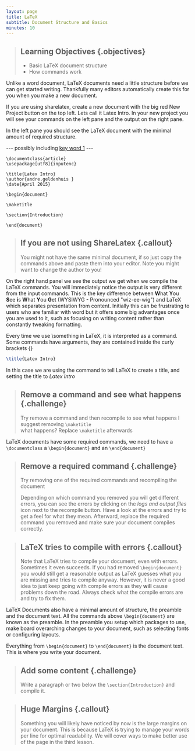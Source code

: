 ```yaml
---
layout: page
title: LaTeX
subtitle: Document Structure and Basics
minutes: 10
---
```

> ## Learning Objectives {.objectives}
>
> * Basic LaTeX document structure
> * How commands work

Unlike a word document, LaTeX documents need a little structure before
we can get started writing.  Thankfully many editors automatically create 
this for you when you make a new document.

If you are using sharelatex, create a new document with the big red 
New Project button on the top left.  Lets call it Latex Intro.
In your new project you will see your commands on the left pane and the 
output on the right pane.

In the left pane you should see the LaTeX document with the minimal amount
of required structure.



--- possibly including [key word 1](reference.html#key-word-1) ---



~~~ {.latex}
\documentclass{article}
\usepackage[utf8]{inputenc}

\title{Latex Intro}
\author{andre.geldenhuis }
\date{April 2015}

\begin{document}

\maketitle

\section{Introduction}

\end{document}
~~~

> ## If you are not using ShareLatex {.callout}
>
> You might not have the same minimal document, if so just copy the commands
> above and paste them into your editor.  Note you might want to change
> the author to you!

On the right hand panel we see the output we get when we compile the LaTeX
commands.  You will immediately notice the output is very different from the
input commands.  This is the key difference between **W**hat **Y**ou 
**S**ee **i**s **W**hat **Y**ou **G**et  (WYSIWYG - Pronounced "wiz-ee-wig")
and LaTeX which separates presentation from content.  Initially this can 
be frustrating to users who are familiar with word but it offers some big
advantages once you are used to it, such as focusing on writing content rather
than constantly tweaking formatting.

Every time we use \something in LaTeX, it is interpreted as a command. 
Some commands have arguments, they are contained inside the curly brackets {}
```latex
\title{Latex Intro}
```  
In this case we are using the command to tell LaTeX to create a title, 
and setting the title to *Latex Intro*

> ## Remove a command and see what happens {.challenge}
>
> Try remove a command and then recompile to see what happens
> I suggest removing `\maketitle`  
> what happens?  Replace `\maketitle` afterwards

LaTeX documents have some required commands, we need to have a 
`\documentclass` a `\begin{document}` and an `\end{document}`

> ## Remove a required command {.challenge}
>
> Try removing one of the required commands and recompiling the document
> 
> Depending on which command you removed you will get different errors,
> you can see the errors by clicking on the *logs and output files* icon
> next to the recompile button.  Have a look at the errors and try to
> get a feel for what they mean.  Afterward, replace the required command
> you removed and make sure your document compiles correctly.

> ## LaTeX tries to compile with errors {.callout}
>
> Note that LaTeX tries to compile your document, even with errors.  Sometimes
> it even succeeds.  If you had removed `\begin{document}` you would still
> get a reasonable output as LaTeX guesses what you are missing and tries
> to compile anyway.  However, it is never a good idea to just keep going
> with compile errors as they **will** cause problems down the road.
> Always check what the compile errors are and try to fix them.

LaTeX Documents also have a minimal amount of structure, the preamble and the
document text.  All the commands above `\begin{document}` are known as the preamble. In 
the preamble you setup which packages to use, make board overarching
changes to your document, such as selecting fonts or configuring layouts.   

Everything from `\begin{document}` to `\end{document}` is 
the document text.  This is where you write your document.

> ## Add some content {.challenge}
>
> Write a paragraph or two below the `\section{Introduction}` and compile
> it.

> ## Huge Margins {.callout}
>
> Something you will likely have noticed by now is the large margins on your
> document.  This is because LaTeX is trying to manage your words per line
> for optimal readability.  We will cover ways to make better use of the
> page in the third lesson.




